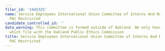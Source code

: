 ```yaml
---
filer_id: '1445325'
name: Service Employees International Union Committee of Interns And Resident Physician
  PAC Restricted
candidate_controlled_id: ''
data_warning: This committee is formed outside of Oakland. We only have data on committees
  which file with the Oakland Public Ethics Commission
title: Service Employees International Union Committee of Interns And Resident Physician
  PAC Restricted
---
```

